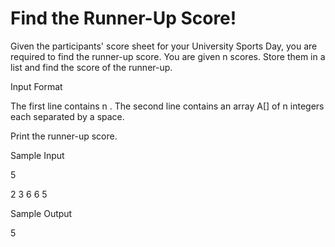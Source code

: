 # Find the Runner-Up Score!


Given the participants' score sheet for your University Sports Day, you are required to find the runner-up score. 
You are given n scores. Store them in a list and find the score of the runner-up.

Input Format

The first line contains n . The second line contains an array A[] of n integers each separated by a space.

Print the runner-up score.


Sample Input

5

2 3 6 6 5

Sample Output 

5
